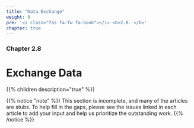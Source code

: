 ```yaml
---
title: "Data Exchange"
weight: 9
pre: '<i class="fas fa-fw fa-book"></i> <b>2.8. </b>'
chapter: true
---
```


### Chapter 2.8

# Exchange Data

{{% children description="true" %}}

{{% notice "note" %}}
This section is incomplete, and many of the articles are stubs. To help fill in
the gaps, please see the issues linked in each article to add your input and
help us prioritize the outstanding work.
{{% /notice %}}
